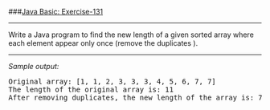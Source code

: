 ###[Java Basic: Exercise-131](https://www.w3resource.com/java-exercises/basic/java-basic-exercise-131.php)
***
<p>Write a Java program to find the new length of a given sorted array where each element appear only once (remove the duplicates ).</p>

***
_Sample output:_
<pre class="output">Original array: [1, 1, 2, 3, 3, 3, 4, 5, 6, 7, 7]
The length of the original array is: 11
After removing duplicates, the new length of the array is: 7 
</pre>